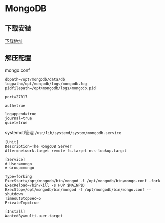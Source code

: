 # MongoDB

## 下载安装

[下载地址](https://www.mongodb.com/download-center/community)

## 解压配置

mongo.conf

```text
dbpath=/opt/mongodb/data/db
logpath=/opt/mongodb/logs/mongodb.log
pidfilepath=/opt/mongodb/logs/mongodb.pid

port=27017

auth=true

logappend=true
journal=true
quiet=true
```

systemctl管理 `/usr/lib/systemd/system/mongodb.service`

```text
[Unit]
Description=The MongoDB Server
After=network.target remote-fs.target nss-lookup.target

[Service]
# User=mongo
# Group=mongo

Type=forking
ExecStart=/opt/mongodb/bin/mongod -f /opt/mongodb/bin/mongo.conf -fork
ExecReload=/bin/kill -s HUP $MAINPID
ExecStop=/opt/mongodb/bin/mongod -f /opt/mongodb/bin/mongo.conf --shutdown
TimeoutStopSec=5
PrivateTmp=true

[Install]
WantedBy=multi-user.target
```
